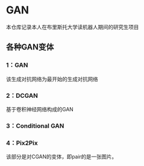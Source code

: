 # GAN
本仓库记录本人在布里斯托大学读机器人期间的研究生项目

## 各种GAN变体
### 1：GAN
该生成对抗网络为最开始的生成对抗网络
### 2：DCGAN
基于卷积神经网络构成的GAN
### 3：Conditional GAN
### 4：Pix2Pix
该部分是对CGAN的变体，即pair的是一张图片。